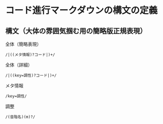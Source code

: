 # コード進行マークダウンの構文の定義

## 構文（大体の雰囲気掴む用の簡略版正規表現）

全体（簡略表現）

```regexp
/|((メタ情報)?コード|)+/
```

全体（詳細）

```regexp
/|((key=調性)?コード|)+/
```

メタ情報

```regexp
/key=調性/
```

調整

```regexp
/(音階名)(m)?/
```
